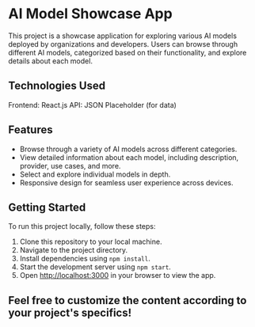 # AI Model Showcase App

This project is a showcase application for exploring various AI models deployed by organizations and developers. Users can browse through different AI models, categorized based on their functionality, and explore details about each model.

## Technologies Used

  Frontend: React.js
  API: JSON Placeholder (for  data)

## Features

- Browse through a variety of AI models across different categories.
- View detailed information about each model, including description, provider, use cases, and more.
- Select and explore individual models in depth.
- Responsive design for seamless user experience across devices.

## Getting Started

To run this project locally, follow these steps:

1. Clone this repository to your local machine.
2. Navigate to the project directory.
3. Install dependencies using `npm install`.
4. Start the development server using `npm start`.
5. Open [http://localhost:3000](http://localhost:3000) in your browser to view the app.

## Feel free to customize the content according to your project's specifics!
